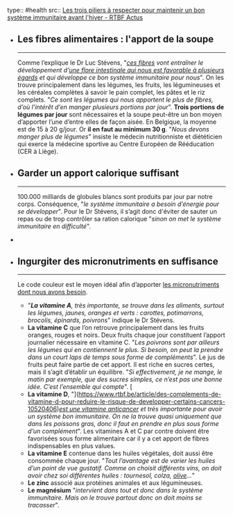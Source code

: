 type:: #health
src:: [Les trois piliers à respecter pour maintenir un bon système immunitaire avant l'hiver - RTBF Actus](https://www.rtbf.be/article/les-trois-piliers-a-respecter-pour-maintenir-un-bon-systeme-immunitaire-avant-l-hiver-11465303?utm_campaign=Tendance+22-11-2024&utm_medium=email&utm_source=Newsletter&actId=%7EahjpOv2BbAOvuyC4YAY21U95aE9quhLYede2__LuuwZgE9ha8aN2_EL_5h_2v8Lc1o1b6vHcWyR7bDyPEHmTP4UM9NC8P8Mh30sfgvfxr_syBPkYe38EI7tRb&actCampaignType=CAMPAIGN_MAIL&actSource=728202)

- ## Les fibres alimentaires : l'apport de la soupe
  ----------------------------------------------
  
   Comme l’explique le Dr Luc Stévens, "_[ces fibres](https://www.rtbf.be/article/les-aliments-riches-en-fibres-permettraient-de-reduire-les-risques-de-maladies-chroniques-10117837) vont entraîner le développement d’[une flore intestinale qui nous est favorable à plusieurs égards](https://www.rtbf.be/article/le-microbiote-intestinal-un-acteur-cle-de-notre-sante-10971555) et qui développe ce bon système immunitaire pour nous_".  On les trouve principalement dans les légumes, les fruits, les légumineuses et les céréales complètes à savoir le pain complet, les pâtes et le riz complets. "_Ce sont les légumes qui nous apportent le plus de fibres, d’où l’intérêt d’en manger plusieurs portions par jour_".  **Trois portions de légumes par jour** sont nécessaires et la soupe peut-être un bon moyen d’apporter l’une d’entre elles de façon aisée. En Belgique, la moyenne est de 15 à 20 g/jour. Or **il en faut au minimum 30 g**. "_Nous devons manger plus de légumes_" insiste le médecin nutritionniste et diététicien qui exerce la médecine sportive au Centre Européen de Rééducation (CER à Liège).​​​​​​​
- ## Garder un apport calorique suffisant
  ------------------------------------
  
   100.000 milliards de globules blancs sont produits par jour par notre corps. Conséquence, "_le système immunitaire a besoin d’énergie pour se développer_".  Pour le Dr Stévens, il s’agit donc d'éviter de sauter un repas ou de trop contrôler sa ration calorique "_sinon on met le système immunitaire en difficulté_".
-
- ## Ingurgiter des micronutriments en suffisance
  --------------------------------------------
  
   Le code couleur est le moyen idéal afin d’apporter [les micronutriments dont nous avons besoin](https://www.rtbf.be/article/en-manque-de-vitamines-preferez-une-alimentation-saine-aux-complements-9426343).
	- "_**La vitamine A**, très importante, se trouve dans les aliments, surtout les légumes, jaunes, oranges et verts : carottes, potimarrons, brocolis, épinards, poivrons_" indique le Dr Stévens.
	- **La vitamine C** que l’on retrouve principalement dans les fruits oranges, rouges et noirs. Deux fruits chaque jour constituent l’apport journalier nécessaire en vitamine C. "_Les poivrons sont par ailleurs les légumes qui en contiennent le plus. Si besoin, on peut la prendre dans un court laps de temps sous forme de compléments_". Le jus de fruits peut faire partie de cet apport. Il est riche en sucres certes, mais il s’agit d’établir un équilibre. "_Si effectivement, je ne mange, le matin par_ _exemple, que des sucres simples, ce n’est pas une bonne idée. C’est l’ensemble qui compte_".  [
	- **La vitamine D**, "](https://www.rtbf.be/article/des-complements-de-vitamine-d-pour-reduire-le-risque-de-developper-certains-cancers-10520406)_[est une vitamine anticancer](https://www.rtbf.be/article/des-complements-de-vitamine-d-pour-reduire-le-risque-de-developper-certains-cancers-10520406) et très importante pour avoir un système bon immunitaire. On ne la trouve quasi uniquement que dans les poissons gras, donc il faut en prendre en plus sous forme d’un complément_". Les vitamines A et C par contre doivent être favorisées sous forme alimentaire car il y a cet apport de fibres indispensables en plus values.
	- **La vitamine E** contenue dans les huiles végétales, doit aussi être consommée chaque jour. "_Tout l’avantage est de varier les huiles d’un point de vue gustatif. Comme on choisit différents vins, on doit avoir chez soi différentes huiles : tournesol, colza, [olive](https://www.rtbf.be/article/huile-d-olive-enfin-de-meilleures-perspectives-apres-un-envol-historique-des-prix-11432353)…_"
	- **Le zinc** associé aux protéines animales et aux légumineuses.
	- **Le magnésium** "_intervient dans tout et donc dans le système immunitaire. Mais on le trouve partout donc on doit moins se tracasser_".